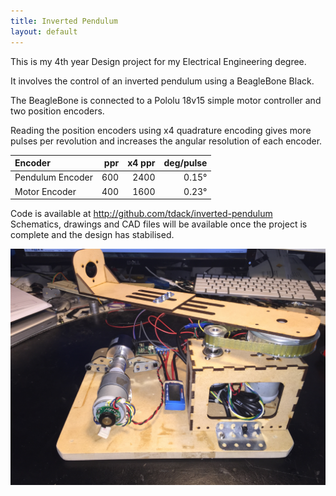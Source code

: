 ```yaml
---
title: Inverted Pendulum
layout: default
---
```


This is my 4th year Design project for my Electrical Engineering degree.

It involves the control of an inverted pendulum using a BeagleBone Black.

The BeagleBone is connected to a Pololu 18v15 simple motor controller and two 
position encoders.

Reading the position encoders using x4 quadrature encoding gives more pulses
per revolution and increases the angular resolution of each encoder.

|Encoder | ppr | x4 ppr | deg/pulse|
|:-------|----:|-------:|---------:|
|Pendulum Encoder | 600 | 2400 | 0.15°|
|Motor Encoder | 400 | 1600 | 0.23°|

Code is available at http://github.com/tdack/inverted-pendulum
Schematics, drawings and CAD files will be available once the project is complete
and the design has stabilised.

![Inverted pendulum system prototype](images/prototype.jpg)
